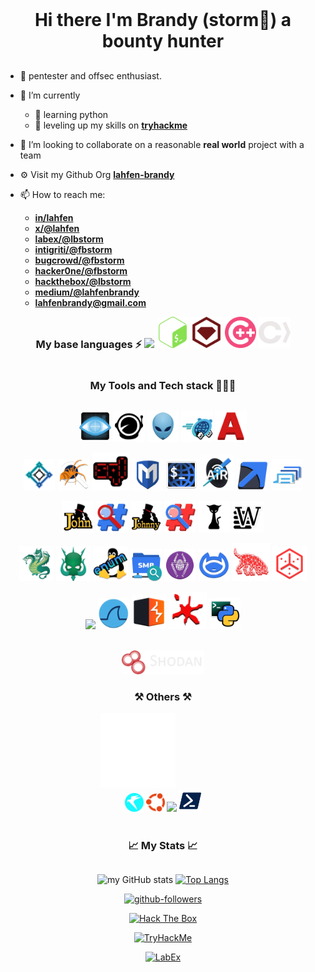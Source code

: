 <!--
get icon list here
https://github.com/tandpfun/skill-icons?tab=readme-ov-file#icons-list
-->

<h1 align="center" style="display: inline-block; margin: 1rem auto">
 Hi there  I'm Brandy (storm🎃) a bounty hunter
</h1>

- 🔭 pentester and offsec enthusiast.

- 🧠 I’m currently
  - 🦀 learning python
  - 🚀 leveling up my skills on **[tryhackme](https://tryhackme.com/p/Lbstorm)**

- 👯 I’m looking to collaborate on a reasonable **real world** project with a team
<!-- - 🤔 I’m looking for help with ... -->
- ⚙️ Visit my Github Org **[lahfen-brandy](https://github.com/lahfen-brandy)**

- 📫 How to reach me:
  - **[in/lahfen](https://www.linkedin.com/in/lahfen-brandy-82a296353/)**
  - **[x/@lahfen](https://x.com/LahfenB34295)**
  - **[labex/@lbstorm](https://labex.io/users/lb-storm-38355818)**
  - **[intigriti/@fbstorm](https://app.intigriti.com/researcher/profile/fbstorm)**
  - **[bugcrowd/@fbstorm](https://bugcrowd.com/h/fbstorm)**
  - **[hacker0ne/@fbstorm](https://hackerone.com/fbstorma)**
  - **[hackthebox/@lbstorm](https://app.hackthebox.com/users/2388971)**
  - **[medium/@lahfenbrandy](https://medium.com/@lahfenbrandy)**
  - **<lahfenbrandy@gmail.com>**

<!-- - 😄 Pronouns: He/Him -->
<!-- - ⚡⚡ Fun fact:  -->

<!--
cool flowery effect
<img align="left" src="https://user-images.githubusercontent.com/65187002/144930161-2f783401-8d27-4fdf-a2f7-cc0ba32f1f1f.gif" width="30%" style="display:inline;">
<img align="right" src="https://user-images.githubusercontent.com/65187002/144930161-2f783401-8d27-4fdf-a2f7-cc0ba32f1f1f.gif" width="30%" style="display:inline;">
-->

<div align="center">
  <h3 style="display: inline-block">
    My base languages ⚡
  </h3>

  <img src="https://skillicons.dev/icons?i=py" width="5%"/>
  <img src="./Languages/image-4.png" width="10%">
  <img src="./Languages/image-6.png" width="10%">
  <img src="./Languages/image-7.png" width="10%">
  <img src="./Languages/image-8.png" width="10%">
</div>

<div align="center">
  <h3 style="display: inline-block">
    My Tools and Tech stack 👨🏻‍💻
  </h3>

  <img src="./Tools/nmap-logo.svg" width="10%" /> <img src="./Tools/subfinder-logo.svg" width="10%"/> <img src="./Tools/nikto-logo.svg" width="10%" /> <img src="./Tools/gobuster-logo.svg" width="10%" /> <img src="./Tools/amass-logo.svg" width="10%" />
  <br />

<img src="./Tools/dirsearch-logo.svg" width="10%" /> <img src="./Tools/exploitdb-logo.svg" width="10%" /> <img src="./Tools/sqlmap-logo.svg" width="12%" /> <img src="./Tools/metasploit-logo.svg" width="10%" /> <img src="./Tools/webshells-logo.svg" width="10%" /> <img src="./Tools/aircrack-ng-logo.svg" width="11%" /> <img src="./Tools/responder-logo.svg" width="10%" /> <img src="./Tools/seclists-logo.svg" width="10%" />
  <br />

 <img src="./Tools/john-logo.svg" width="10%" /> <img src="./Tools/hash-identifier-logo.svg" width="10%" /> <img src="./Tools/johnny-logo.svg" width="10%" /> <img src="./Tools/hashid-logo.svg" width="10%" /> <img src="./Tools/hashcat-logo.svg" width="10%" /> <img src="./Tools/wordlists-logo.svg" width="10%" />
  <br />

  <img src="./Tools/hydra-logo.svg" width="11%" /> <img src="./Tools/crackmapexec-logo.svg" width="11%" /> <img src="./Tools/enum4linux-logo.svg" width="11%" /> <img src="./Tools/smbmap-logo.svg" width="10%" /> <img src="./Tools/netexec-logo.svg" width="10%" /> <img src="./Tools/netcat-logo.svg" width="10%" /> <img src="./Tools/bloodhound-logo.svg" width="12%5" /> <img src="./Tools/theharvester-logo.svg" width="11%" />
  <br />

  <img src="https://skillicons.dev/icons?i=github" width="70"/> <img src="./Tools/wireshark-logo.svg" width="10%" /> <img src="./Tools/burpsuite-logo.svg" width="11%" /> <img src="./Tools/ollydbg-logo.svg" width="12%" /> <img src="./Tools/impacket-logo.svg" width="10%" />
  
  <br/>
  <img src="./Tools/shodan.webp" width="26%" />
</div>

<div align="center">
  <h3 style="display: inline-block">
    ⚒️ Others ⚒️
  </h3>
  <div div align="center"style="dispaly:flex; width: 200px; position: relative; align-items:center; justify-content:center">
 <img src="./OS'/image-1.png" width="120" style="margin-right:80px; cursor:pointer"/> <img src="./OS'/image-3.png" width="30"style="cursor:pointer"/> <img src="./OS'/image.png" width="30" yy/> <img src="https://skillicons.dev/icons?i=windows" width="30"/> <img src="./Languages/image-5.png" width="35"/>
 </div> 
</div>
</br>
<div align="center">
  <h3 style="display: inline-block"> 
    📈 My Stats 📈
  </h3>

  ![my GitHub stats](https://github-readme-stats.vercel.app/api?username=lahfen-brandy&show_icons=true&hide=&count_private=true&title_color=3382ed&text_color=ffffff&icon_color=22c55e&bg_color=000000&hide_border=true&show_icons=true) [![Top Langs](https://github-readme-stats.vercel.app/api/top-langs/?username=lahfen-brandy&layout=compact&title_color=3382ed&text_color=ffffff&icon_color=22c55e&bg_color=000000&hide_border=true&locale=en)](https://github.com/anuraghazra/github-readme-stats)


  [![github-followers](https://img.shields.io/github/followers/lahfen-brandy?logo=github&style=for-the-badge&color=22c55e&labelColor=000000)](https://github.com/lahfen-brandy)

  [![Hack The Box](https://img.shields.io/badge/Hack%20The%20Box-6CC644?style=flat-square&logo=hackthebox&logoColor=black)](https://app.hackthebox.com/users/2388971) 

[![TryHackMe](https://img.shields.io/badge/TryHackMe-FF4769?style=flat-square&logo=tryhackme&logoColor=black)](https://tryhackme.com/p/Lbstorm)  

[![LabEx](https://img.shields.io/badge/LabEx-008080?style=flat-square&logo=linux&logoColor=black)](https://labex.io/users/lb-storm-38355818)
</div>
